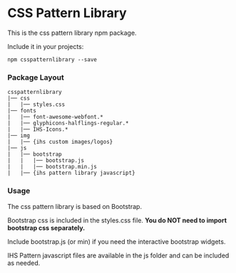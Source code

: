 # CSS Pattern Library

This is the css pattern library npm package.

Include it in your projects:

`npm csspatternlibrary --save`

### Package Layout

```
csspatternlibrary
|── css
|   |── styles.css
|── fonts
|   |── font-awesome-webfont.*
|   |── glyphicons-halflings-regular.*
|   |── IHS-Icons.*
|── img
|   |── {ihs custom images/logos}
|── js
|   |── bootstrap
|   |   |── bootstrap.js
|   |   |── bootstrap.min.js
|   |── {ihs pattern library javascript}

```

### Usage

The css pattern library is based on Bootstrap.

Bootstrap css is included in the styles.css file. **You do NOT need to import bootstrap css separately.**

Include bootstrap.js (or min) if you need the interactive bootstrap widgets.

IHS Pattern javascript files are available in the js folder and can be included as needed.
